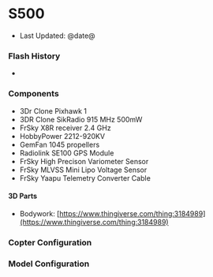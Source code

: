 
# S500

- Last Updated: @date@

### Flash History

- 

### Components

- 3Dr Clone Pixhawk 1 
- 3DR Clone SikRadio 915 MHz 500mW
- FrSky X8R receiver 2.4 GHz
- HobbyPower 2212-920KV
- GemFan 1045 propellers
- Radiolink SE100 GPS Module
- FrSky High Precison Variometer Sensor
- FrSky MLVSS Mini Lipo Voltage Sensor
- FrSky Yaapu Telemetry Converter Cable 

#### 3D Parts

- Bodywork: [https://www.thingiverse.com/thing:3184989](https://www.thingiverse.com/thing:3184989)

### Copter Configuration


### Model Configuration


